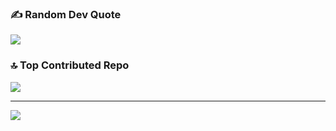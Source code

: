 
### ✍️ Random Dev Quote
![](https://quotes-github-readme.vercel.app/api?type=horizontal&theme=radical)

### 🔝 Top Contributed Repo
![](https://github-contributor-stats.vercel.app/api?username=tahsin-maria&limit=5&theme=dark&combine_all_yearly_contributions=true)

---
[![](https://visitcount.itsvg.in/api?id=tahsin-maria&icon=0&color=0)](https://visitcount.itsvg.in)

